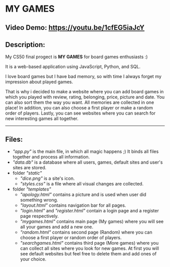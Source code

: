 # MY GAMES
## Video Demo:  <https://youtu.be/1cfEG5iaJcY>
## Description:

My CS50 final progect is **MY GAMES** for board games enthusiasts :)

It is a web-based application using JavaScript, Python, and SQL.

I love board games but I have bad memory, so with time I always forget my impression about played games.

That is why i decided to make a website where you can add board games in which you played with review, rating, belonging, price, picture and date. You can also sort them the way you want. All memories are collected in one place!
In addition, you can also choose a first player or make a random order of players.
Lastly, you can see websites where you can search for new interesting games all together.

---

## Files:
* *"app.py"* is the main file, in which all magic happens ;) It binds all files together and process all information.
* *"data.db"* is a database where all users, games, default sites and user's sites are stored.
* folder *"static"*
    * *"dice.png"* is a site's icon.
    * *"styles.css"* is a file where all visual changes are collected.
* folder *"templates"*
    * *"apology.html"* contains a picture and is used when user did something wrong.
    * *"layout.html"* contains navigation bar for all pages.
    * *"login.html"* and *"register.html"* contain a login page and a register page respectively.
    * *"mygames.html"* contains main page (My games) where you will see all your games and add a new one.
    * *"random.html"* contains second page (Random) where you can choose a first player or random order of players.
    * *"searchgames.html"* contains third page (More games) where you can collect all sites where you look for new games. At first you will see default websites but feel free to delete them and add ones of your choice.
